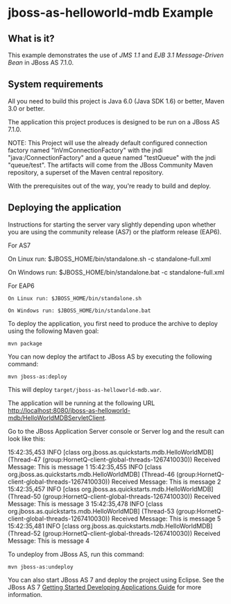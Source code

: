 jboss-as-helloworld-mdb Example
===============================

What is it?
-----------

This example demonstrates the use of *JMS 1.1* and *EJB 3.1 Message-Driven Bean* in JBoss AS 7.1.0.

System requirements
-------------------

All you need to build this project is Java 6.0 (Java SDK 1.6) or better, Maven
3.0 or better.

The application this project produces is designed to be run on a JBoss AS 7.1.0. 
 
NOTE:
This Project will use the already default configured connection factory named "InVmConnectionFactory" with the jndi "java:/ConnectionFactory" and a queue named "testQueue" with the jndi "queue/test".
The artifacts will come from the JBoss Community Maven repository, a superset of the Maven central repository.

With the prerequisites out of the way, you're ready to build and deploy.

Deploying the application
-------------------------

Instructions for starting the server vary slightly depending upon whether you are using
the community release (AS7) or the platform release (EAP6).

For AS7 

   On Linux run: $JBOSS_HOME/bin/standalone.sh -c standalone-full.xml

   On Windows run: $JBOSS_HOME/bin/standalone.bat -c standalone-full.xml

For EAP6

    On Linux run: $JBOSS_HOME/bin/standalone.sh 

    On Windows run: $JBOSS_HOME/bin/standalone.bat

To deploy the application, you first need to produce the archive to deploy using
the following Maven goal:

    mvn package

You can now deploy the artifact to JBoss AS by executing the following command:

    mvn jboss-as:deploy

This will deploy `target/jboss-as-helloworld-mdb.war`.
 
The application will be running at the following URL <http://localhost:8080/jboss-as-helloworld-mdb/HelloWorldMDBServletClient>.

Go to the JBoss Application Server console or Server log and the result can look like this:

15:42:35,453 INFO  [class org.jboss.as.quickstarts.mdb.HelloWorldMDB] (Thread-47 (group:HornetQ-client-global-threads-1267410030)) Received Message: This is message 1
15:42:35,455 INFO  [class org.jboss.as.quickstarts.mdb.HelloWorldMDB] (Thread-46 (group:HornetQ-client-global-threads-1267410030)) Received Message: This is message 2
15:42:35,457 INFO  [class org.jboss.as.quickstarts.mdb.HelloWorldMDB] (Thread-50 (group:HornetQ-client-global-threads-1267410030)) Received Message: This is message 3
15:42:35,478 INFO  [class org.jboss.as.quickstarts.mdb.HelloWorldMDB] (Thread-53 (group:HornetQ-client-global-threads-1267410030)) Received Message: This is message 5
15:42:35,481 INFO  [class org.jboss.as.quickstarts.mdb.HelloWorldMDB] (Thread-52 (group:HornetQ-client-global-threads-1267410030)) Received Message: This is message 4


To undeploy from JBoss AS, run this command:

    mvn jboss-as:undeploy

You can also start JBoss AS 7 and deploy the project using Eclipse. See the JBoss AS 7
<a href="https://docs.jboss.org/author/display/AS71/Getting+Started+Developing+Applications+Guide" title="Getting Started Developing Applications Guide">Getting Started Developing Applications Guide</a> 
for more information.

